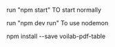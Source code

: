 run "npm start" TO start normally

run "npm dev run" To use nodemon

npm install --save voilab-pdf-table